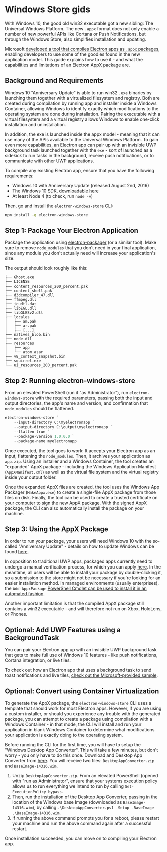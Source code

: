 # Windows Store gids

With Windows 10, the good old win32 executable got a new sibling: The Universal Windows Platform. The new `.appx` format does not only enable a number of new powerful APIs like Cortana or Push Notifications, but through the Windows Store, also simplifies installation and updating.

Microsoft [developed a tool that compiles Electron apps as `.appx` packages](https://github.com/catalystcode/electron-windows-store), enabling developers to use some of the goodies found in the new application model. This guide explains how to use it - and what the capabilities and limitations of an Electron AppX package are.

## Background and Requirements

Windows 10 "Anniversary Update" is able to run win32 `.exe` binaries by launching them together with a virtualized filesystem and registry. Both are created during compilation by running app and installer inside a Windows Container, allowing Windows to identify exactly which modifications to the operating system are done during installation. Pairing the executable with a virtual filesystem and a virtual registry allows Windows to enable one-click installation and uninstallation.

In addition, the exe is launched inside the appx model - meaning that it can use many of the APIs available to the Universal Windows Platform. To gain even more capabilities, an Electron app can pair up with an invisible UWP background task launched together with the `exe` - sort of launched as a sidekick to run tasks in the background, receive push notifications, or to communicate with other UWP applications.

To compile any existing Electron app, ensure that you have the following requirements:

* Windows 10 with Anniversary Update (released August 2nd, 2016)
* The Windows 10 SDK, [downloadable here](https://developer.microsoft.com/en-us/windows/downloads/windows-10-sdk)
* At least Node 4 (to check, run `node -v`)

Then, go and install the `electron-windows-store` CLI:

```sh
npm install -g electron-windows-store
```

## Step 1: Package Your Electron Application

Package the application using [electron-packager](https://github.com/electron-userland/electron-packager) (or a similar tool). Make sure to remove `node_modules` that you don't need in your final application, since any module you don't actually need will increase your application's size.

The output should look roughly like this:

```text
├── Ghost.exe
├── LICENSE
├── content_resources_200_percent.pak
├── content_shell.pak
├── d3dcompiler_47.dll
├── ffmpeg.dll
├── icudtl.dat
├── libEGL.dll
├── libGLESv2.dll
├── locales
│   ├── am.pak
│   ├── ar.pak
│   ├── [...]
├── natives_blob.bin
├── node.dll
├── resources
│   ├── app
│   └── atom.asar
├── v8_context_snapshot.bin
├── squirrel.exe
└── ui_resources_200_percent.pak
```

## Step 2: Running electron-windows-store

From an elevated PowerShell (run it "as Administrator"), run `electron-windows-store` with the required parameters, passing both the input and output directories, the app's name and version, and confirmation that `node_modules` should be flattened.

```powershell
electron-windows-store `
    --input-directory C:\myelectronapp `
    --output-directory C:\output\myelectronapp `
    --flatten true `
    --package-version 1.0.0.0 `
    --package-name myelectronapp
```

Once executed, the tool goes to work: It accepts your Electron app as an input, flattening the `node_modules`. Then, it archives your application as `app.zip`. Using an installer and a Windows Container, the tool creates an "expanded" AppX package - including the Windows Application Manifest (`AppXManifest.xml`) as well as the virtual file system and the virtual registry inside your output folder.

Once the expanded AppX files are created, the tool uses the Windows App Packager (`MakeAppx.exe`) to create a single-file AppX package from those files on disk. Finally, the tool can be used to create a trusted certificate on your computer to sign the new AppX package. With the signed AppX package, the CLI can also automatically install the package on your machine.

## Step 3: Using the AppX Package

In order to run your package, your users will need Windows 10 with the so-called "Anniversary Update" - details on how to update Windows can be found [here](https://blogs.windows.com/windowsexperience/2016/08/02/how-to-get-the-windows-10-anniversary-update).

In opposition to traditional UWP apps, packaged apps currently need to undergo a manual verification process, for which you can apply [here](https://developer.microsoft.com/en-us/windows/projects/campaigns/desktop-bridge). In the meantime, all users will be able to install your package by double-clicking it, so a submission to the store might not be necessary if you're looking for an easier installation method. In managed environments (usually enterprises), the `Add-AppxPackage` [PowerShell Cmdlet can be used to install it in an automated fashion](https://technet.microsoft.com/en-us/library/hh856048.aspx).

Another important limitation is that the compiled AppX package still contains a win32 executable - and will therefore not run on Xbox, HoloLens, or Phones.

## Optional: Add UWP Features using a BackgroundTask

You can pair your Electron app up with an invisible UWP background task that gets to make full use of Windows 10 features - like push notifications, Cortana integration, or live tiles.

To check out how an Electron app that uses a background task to send toast notifications and live tiles, [check out the Microsoft-provided sample](https://github.com/felixrieseberg/electron-uwp-background).

## Optional: Convert using Container Virtualization

To generate the AppX package, the `electron-windows-store` CLI uses a template that should work for most Electron apps. However, if you are using a custom installer, or should you experience any trouble with the generated package, you can attempt to create a package using compilation with a Windows Container - in that mode, the CLI will install and run your application in blank Windows Container to determine what modifications your application is exactly doing to the operating system.

Before running the CLI for the first time, you will have to setup the "Windows Desktop App Converter". This will take a few minutes, but don't worry - you only have to do this once. Download and Desktop App Converter from [here](https://docs.microsoft.com/en-us/windows/uwp/porting/desktop-to-uwp-run-desktop-app-converter). You will receive two files: `DesktopAppConverter.zip` and `BaseImage-14316.wim`.

1. Unzip `DesktopAppConverter.zip`. From an elevated PowerShell (opened with "run as Administrator", ensure that your systems execution policy allows us to run everything we intend to run by calling `Set-ExecutionPolicy bypass`.
2. Then, run the installation of the Desktop App Converter, passing in the location of the Windows base Image (downloaded as `BaseImage-14316.wim`), by calling `.\DesktopAppConverter.ps1 -Setup -BaseImage .\BaseImage-14316.wim`.
3. If running the above command prompts you for a reboot, please restart your machine and run the above command again after a successful restart.

Once installation succeeded, you can move on to compiling your Electron app.